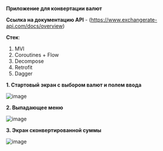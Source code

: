 **Приложение для конвертации валют**

**Ссылка на документацию API** - (https://www.exchangerate-api.com/docs/overview)

**Стек**:
1) MVI
2) Coroutines + Flow
3) Decompose
4) Retrofit
5) Dagger

**1. Стартовый экран с выбором валют и полем ввода**

![image](https://github.com/user-attachments/assets/a9c1f5b6-8235-474e-8a30-5924ba31c241)

**2. Выпадающее меню**

![image](https://github.com/user-attachments/assets/50409cda-5b25-4d3f-bfdc-514d5652f430)

**3. Экран сконвертированной суммы**

![image](https://github.com/user-attachments/assets/43e8f2c7-26cb-4935-9c36-a8d0602897f4)


